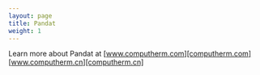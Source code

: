 ```yaml
---
layout: page
title: Pandat
weight: 1
---
```


Learn more about Pandat at
  [www.computherm.com][computherm.com]
  [www.computherm.cn][computherm.cn]

[computherm.com]: http://www.computherm.com/
[computherm.cn]: http://www.computherm.cn/

